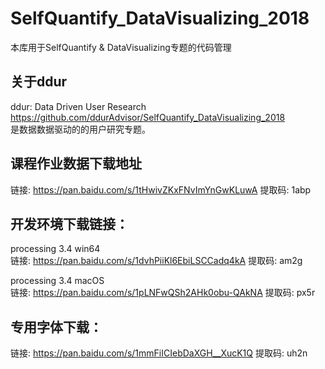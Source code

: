 # SelfQuantify_DataVisualizing_2018

本库用于SelfQuantify &amp; DataVisualizing专题的代码管理

## 关于ddur
ddur: Data Driven User Research  
https://github.com/ddurAdvisor/SelfQuantify_DataVisualizing_2018  
是数据数据驱动的的用户研究专题。

## 课程作业数据下载地址
链接: https://pan.baidu.com/s/1tHwivZKxFNvImYnGwKLuwA 提取码: 1abp 

## 开发环境下载链接：  
processing 3.4 win64  
链接: https://pan.baidu.com/s/1dvhPiiKl6EbiLSCCadq4kA 提取码: am2g  

processing 3.4 macOS  
链接: https://pan.baidu.com/s/1pLNFwQSh2AHk0obu-QAkNA 提取码: px5r  

## 专用字体下载：
链接: https://pan.baidu.com/s/1mmFiICIebDaXGH__XucK1Q 提取码: uh2n
